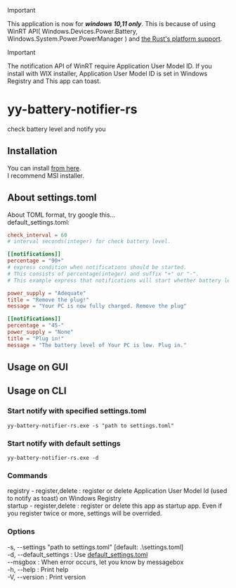 > [!IMPORTANT]
> This application is now for ***windows 10,11 only***. This is because of using WinRT API( Windows.Devices.Power.Battery, Windows.System.Power.PowerManager ) and [the Rust's platform support](https://doc.rust-lang.org/beta/rustc/platform-support.html).  
  
> [!IMPORTANT]
> The notification API of WinRT require Application User Model ID. If you install with WIX installer, Application User Model ID is set in Windows Registry and This app can toast.

# yy-battery-notifier-rs

check battery level and notify you

## Installation

You can install [from here](https://github.com/yy-tromb/yy-battery-notifier-rs/releases).  
I recommend MSI installer.

## About settings.toml

About TOML format, try google this...  
default_settings.toml:

```default_settings.toml
check_interval = 60
# interval seconds(integer) for check battery level.

[[notifications]]
percentage = "90+"
# express condition when notifications should be started.
# This consists of percentage(integer) and suffix "+" or "-".
# This example express that notifications will start whether battery level excess 90%

power_supply = "Adequate"
title = "Remove the plug!"
message = "Your PC is now fully charged. Remove the plug"

[[notifications]]
percentage = "45-"
power_supply = "None"
title = "Plug in!"
message = "The battery level of Your PC is low. Plug in."
```

## Usage on GUI

## Usage on CLI

### Start notify with specified settings.toml

`yy-battery-notifier-rs.exe -s "path to settings.toml"`

### Start notify with default settings

`yy-battery-notifier-rs.exe -d`

### Commands

  registry - register,delete : register or delete Application User Model Id (used to notify as toast) on Windows Registry  
  startup - register,delete : register or delete this app as startup app. Even if you register twice or more, settings will be overrided.  

### Options

  -s, --settings "path to settings.toml"  \[default: .\settings.toml]  
  -d, --default_settings : Use [default_settings.toml](https://github.com/yy-tromb/yy-battery-notifier-rs/blob/main/default_settings.toml)  
      --msgbox : When error occurs, let you know by messagebox  
  -h, --help : Print help  
  -V, --version : Print version  
